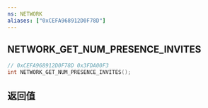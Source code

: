 ```yaml
---
ns: NETWORK
aliases: ["0xCEFA968912D0F78D"]
---
```

## NETWORK_GET_NUM_PRESENCE_INVITES

```c
// 0xCEFA968912D0F78D 0x3FDA00F3
int NETWORK_GET_NUM_PRESENCE_INVITES();
```


## 返回值
